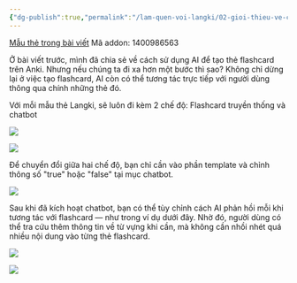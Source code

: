 ```yaml
---
{"dg-publish":true,"permalink":"/lam-quen-voi-langki/02-gioi-thieu-ve-chatbot-tren-langki/"}
---
```


[Mẫu thẻ trong bài viết](https://drive.google.com/file/d/1ekviugr7Bo8vKWdAolQ4sNUpN4PrG4bR/view?usp=sharing)
Mã addon: 1400986563

Ở bài viết trước, mình đã chia sẻ về cách sử dụng AI để tạo thẻ flashcard trên Anki. Nhưng nếu chúng ta đi xa hơn một bước thì sao? Không chỉ dừng lại ở việc tạo flashcard, AI còn có thể tương tác trực tiếp với người dùng thông qua chính những thẻ đó.

Với mỗi mẫu thẻ Langki, sẽ luôn đi kèm 2 chế độ: Flashcard truyền thống và chatbot

![](https://i.imgur.com/giUFMX4.png)

![](https://i.imgur.com/4BAwPcR.png)

Để chuyển đổi giữa hai chế độ, bạn chỉ cần vào phần template và chỉnh thông số "true" hoặc "false" tại mục chatbot.

![](https://i.imgur.com/QIg4cm6.png)

Sau khi đã kích hoạt chatbot, bạn có thể tùy chỉnh cách AI phản hồi mỗi khi tương tác với flashcard — như trong ví dụ dưới đây. Nhờ đó, người dùng có thể tra cứu thêm thông tin về từ vựng khi cần, mà không cần nhồi nhét quá nhiều nội dung vào từng thẻ flashcard.

![](https://i.imgur.com/aBaXrcR.png)

![](https://i.imgur.com/ZtpaoDW.png)
